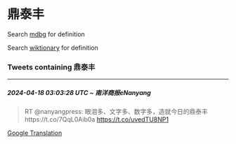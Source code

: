 # 鼎泰丰

Search [mdbg](https://www.mdbg.net/chinese/dictionary?page=worddict&wdrst=0&wdqb=鼎泰丰) for definition

Search [wiktionary](https://en.wiktionary.org/wiki/鼎泰丰) for definition

### Tweets containing 鼎泰丰

___
##### 2024-04-18 03:03:28 UTC ~ 南洋商报eNanyang
> RT @nanyangpress: 眼泪多、文字多、数字多，造就今日的鼎泰丰https://t.co/7QqL0Aib0a https://t.co/uvedTU8NP1

[Google Translation](https://translate.google.com/?hi=en&tab=TT&sl=zh-CN&tl=en&op=translate&text=RT+%40nanyangpress%3A+%E7%9C%BC%E6%B3%AA%E5%A4%9A%E3%80%81%E6%96%87%E5%AD%97%E5%A4%9A%E3%80%81%E6%95%B0%E5%AD%97%E5%A4%9A%EF%BC%8C%E9%80%A0%E5%B0%B1%E4%BB%8A%E6%97%A5%E7%9A%84%E9%BC%8E%E6%B3%B0%E4%B8%B0https%3A%2F%2Ft.co%2F7QqL0Aib0a+https%3A%2F%2Ft.co%2FuvedTU8NP1)
